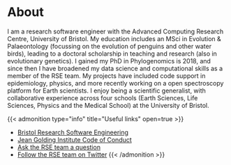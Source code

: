 # About

I am a research software engineer with the Advanced Computing Research Centre, University of Bristol. My education includes an MSci in Evolution & Palaeontology (focussing on the evolution of penguins and other water birds), leading to a doctoral scholarship in teaching and research (also in evolutionary genetics). I gained my PhD in Phylogenomics is 2018, and since then I have broadened my data science and computational skills as a member of the RSE team. My projects have included code support in epidemiology, physics, and more recently working on a open spectroscopy platform for Earth scientists. I enjoy being a scientific generalist, with collaborative experience across four schools (Earth Sciences, Life Sciences, Physics and the Medical School) at the University of Bristol.

{{< admonition type="info" title="Useful links" open=true >}}
- [Bristol Research Software Engineering](https://www.bristol.ac.uk/acrc/research-software-engineering/)
- [Jean Golding Institute Code of Conduct](https://www.bristol.ac.uk/golding/what-we-do/people/code-of-conduct-/)
- [Ask the RSE team a question](ask-rse@bristol.ac.uk)
- [Follow the RSE team on Twitter](https://twitter.com/bristolrse)
{{< /admonition >}}
